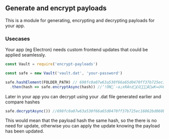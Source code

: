 ## Generate and encrypt payloads

This is a module for generating, encrypting and decrypting payloads for your app.

### Usecases

Your app (eg Electron) needs custom frontend updates that could be applied seamlessly.

```js
const Vault = require('encrypt-payloads')

const safe = new Vault('vault.dat', 'your-password')

safe.hashElement(FOLDER_PATH) // 698fc0a07w63a530f66a65d0470ff37b725ec16062bd060bcf8a4a645da27885
  .then(hash => safe.encryptAsync(hash)) //‘!ÓN `›a¡xRÁnz£ûÀ∏wK=ú©ÒF)cîø…Z˘∑?c˘ Ë$s
```

Later in your app you can decrypt using your .dat file generated earlier and compare hashes

```js
safe.decryptAsync()) //698fc0a07w63a530f66a65d0470ff37b725ec16062bd060bcf8a4a645da27885
```

This would mean that the payload hash the same hash, so the there is no need for update, otherwise you can
apply the update knowing the payload has been updated.
